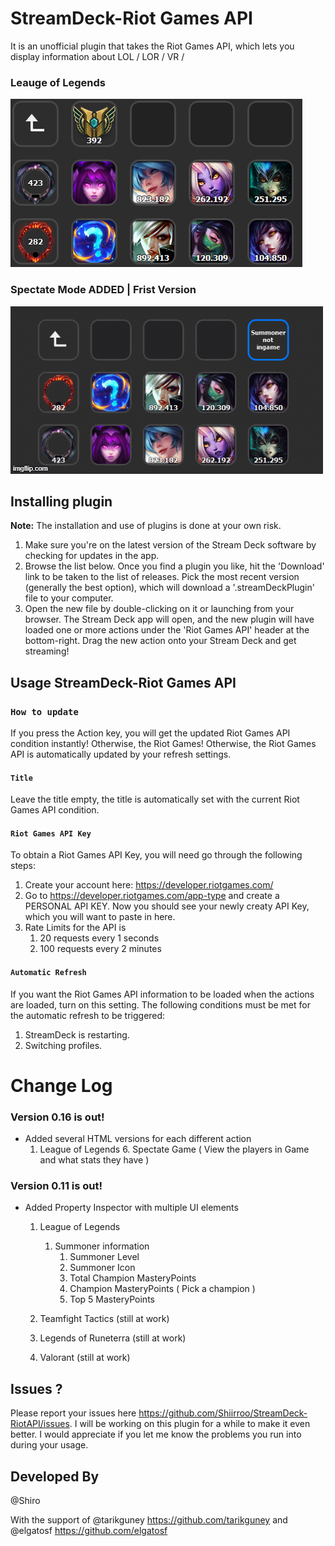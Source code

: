 # StreamDeck-Riot Games API
 It is an unofficial plugin that takes the Riot Games API, which lets you display information about LOL / LOR / VR / 
 ### Leauge of Legends
![mainlook](./icons/preview.png)
 
  ### Spectate Mode ADDED |  Frist Version
![mainlookSpectate](./icons/FristVersion.gif)

## Installing plugin

**Note:** The installation and use of plugins is done at your own risk.

1. Make sure you're on the latest version of the Stream Deck software by checking for updates in the app.
2. Browse the list below. Once you find a plugin you like, hit the 'Download' link to be taken to the list of releases. Pick the most recent version (generally the best option), which will download a '.streamDeckPlugin' file to your computer.
3. Open the new file by double-clicking on it or launching from your browser. The Stream Deck app will open, and the new plugin will have loaded one or more actions under the 'Riot Games API' header at the bottom-right. Drag the new action onto your Stream Deck and get streaming!

## Usage StreamDeck-Riot Games API

### `How to update`

If you press the Action key, you will get the updated Riot Games API condition instantly! Otherwise, the Riot Games! Otherwise, the Riot Games API is automatically updated by your refresh settings. 

#### `Title`

Leave the title empty, the title is automatically set with the current Riot Games API condition.

#### `Riot Games API Key`

 To obtain a Riot Games API Key, you will need go through the following steps:

1. Create your account here: https://developer.riotgames.com/
2. Go to https://developer.riotgames.com/app-type and create a PERSONAL API KEY. Now you should see your newly creaty API Key, which you will want to paste in here.
3. Rate Limits for the API is
    1. 20 requests every 1 seconds
    2. 100 requests every 2 minutes


#### `Automatic Refresh`

If you want the Riot Games API information to be loaded when the actions are loaded, turn on this setting. 
The following conditions must be met for the automatic refresh to be triggered:

1. StreamDeck is restarting.
2. Switching profiles.


# Change Log

### Version 0.16 is out!
- Added several HTML versions for each different action
    1. League of Legends
       6. Spectate Game
            ( View the players in Game and what stats they have )
    
     
### Version 0.11 is out!
- Added Property Inspector with multiple UI elements 
    1. League of Legends
        1. Summoner information
            1.  Summoner Level
            2.  Summoner Icon
            3.  Total Champion MasteryPoints
            4.  Champion MasteryPoints ( Pick a champion )
            5.  Top 5 MasteryPoints

    2. Teamfight Tactics (still at work)
    3. Legends of Runeterra (still at work)
    4. Valorant (still at work)


## Issues ?

Please report your issues here https://github.com/Shiirroo/StreamDeck-RiotAPI/issues. I will be working on this plugin for a while to make it even better. I would appreciate if you let me know the problems you run into during your usage.

## Developed By

@Shiro

With the support of 
                    @tarikguney https://github.com/tarikguney
                and 
                    @elgatosf https://github.com/elgatosf
